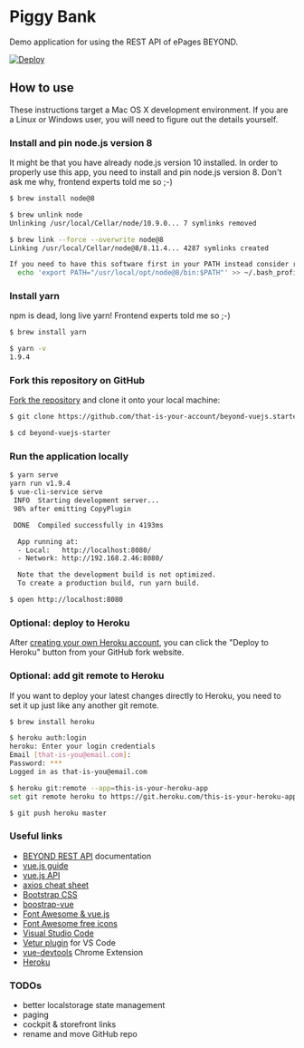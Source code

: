 # Piggy Bank

Demo application for using the REST API of ePages BEYOND.

[![Deploy](https://www.herokucdn.com/deploy/button.svg)](https://heroku.com/deploy)

## How to use

These instructions target a Mac OS X development environment.
If you are a Linux or Windows user, you will need to figure out the details yourself.

### Install and pin node.js version 8

It might be that you have already node.js version 10 installed. In order to properly use this app, you need to install and pin node.js version 8. Don't ask me why, frontend experts told me so ;-)

```sh
$ brew install node@8

$ brew unlink node
Unlinking /usr/local/Cellar/node/10.9.0... 7 symlinks removed

$ brew link --force --overwrite node@8
Linking /usr/local/Cellar/node@8/8.11.4... 4287 symlinks created

If you need to have this software first in your PATH instead consider running:
  echo 'export PATH="/usr/local/opt/node@8/bin:$PATH"' >> ~/.bash_profile
```

### Install yarn

npm is dead, long live yarn! Frontend experts told me so ;-)

```sh
$ brew install yarn

$ yarn -v
1.9.4
```

### Fork this repository on GitHub

[Fork the repository](https://github.com/jensfischerhh/beyond-vuejs-starter/fork) and clone it onto your local machine:

```sh
$ git clone https://github.com/that-is-your-account/beyond-vuejs.starter.git

$ cd beyond-vuejs-starter
```

### Run the application locally

```sh
$ yarn serve
yarn run v1.9.4
$ vue-cli-service serve
 INFO  Starting development server...
 98% after emitting CopyPlugin

 DONE  Compiled successfully in 4193ms                                                                                                                                                         12:17:47 PM

  App running at:
  - Local:   http://localhost:8080/
  - Network: http://192.168.2.46:8080/

  Note that the development build is not optimized.
  To create a production build, run yarn build.

$ open http://localhost:8080
```

### Optional: deploy to Heroku

After [creating your own Heroku account](https://signup.heroku.com/), you can click the "Deploy to Heroku" button from your GitHub fork website.

### Optional: add git remote to Heroku

If you want to deploy your latest changes directly to Heroku, you need to set it up just like any another git remote.

```sh
$ brew install heroku

$ heroku auth:login
heroku: Enter your login credentials
Email [that-is-you@email.com]:
Password: ***
Logged in as that-is-you@email.com

$ heroku git:remote --app=this-is-your-heroku-app
set git remote heroku to https://git.heroku.com/this-is-your-heroku-app.git

$ git push heroku master
```

### Useful links

* [BEYOND REST API](https://docs.beyondshop.cloud) documentation
* [vue.js guide](https://vuejs.org/v2/guide/)
* [vue.js API](https://vuejs.org/v2/api/)
* [axios cheat sheet](https://kapeli.com/cheat_sheets/Axios.docset/Contents/Resources/Documents/index)
* [Bootstrap CSS](https://getbootstrap.com/docs/4.0/getting-started/introduction/)
* [boostrap-vue](https://bootstrap-vue.js.org/docs/)
* [Font Awesome & vue.js](https://fontawesome.com/how-to-use/on-the-web/using-with/vuejs)
* [Font Awesome free icons](https://fontawesome.com/icons?d=gallery&m=free)
* [Visual Studio Code](https://code.visualstudio.com/)
* [Vetur plugin](https://vuejs.github.io/vetur/) for VS Code
* [vue-devtools](https://github.com/vuejs/vue-devtools) Chrome Extension
* [Heroku](https://heroku.com)

### TODOs

* better localstorage state management
* paging
* cockpit & storefront links
* rename and move GitHub repo
